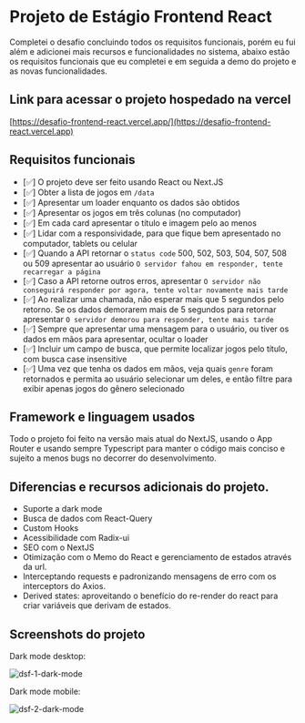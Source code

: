# Projeto de Estágio Frontend React

Completei o desafio concluindo todos os requisitos funcionais, porém eu fui além e adicionei mais recursos e funcionalidades no sistema, abaixo estão os requisitos funcionais que eu completei e em seguida a demo do projeto e as novas funcionalidades.

## Link para acessar o projeto hospedado na vercel

[https://desafio-frontend-react.vercel.app/](https://desafio-frontend-react.vercel.app)

## Requisitos funcionais

- [✅] O projeto deve ser feito usando React ou Next.JS
- [✅] Obter a lista de jogos em `/data`
- [✅] Apresentar um loader enquanto os dados são obtidos
- [✅] Apresentar os jogos em três colunas (no computador)
- [✅] Em cada card apresentar o título e imagem pelo ao menos
- [✅] Lidar com a responsividade, para que fique bem apresentado no computador, tablets ou celular
- [✅] Quando a API retornar o `status code` 500, 502, 503, 504, 507, 508 ou 509 apresentar ao usuário `O servidor fahou em responder, tente recarregar a página`
- [✅] Caso a API retorne outros erros, apresentar `O servidor não conseguirá responder por agora, tente voltar novamente mais tarde`
- [✅] Ao realizar uma chamada, não esperar mais que 5 segundos pelo retorno. Se os dados demorarem mais de 5 segundos para retornar apresentar `O servidor demorou para responder, tente mais tarde`
- [✅] Sempre que apresentar uma mensagem para o usuário, ou tiver os dados em mãos para apresentar, ocultar o loader
- [✅] Incluir um campo de busca, que permite localizar jogos pelo título, com busca case insensitive
- [✅] Uma vez que tenha os dados em mãos, veja quais `genre` foram retornados e permita ao usuário selecionar um deles, e então filtre para exibir apenas jogos do gênero selecionado

## Framework e linguagem usados

Todo o projeto foi feito na versão mais atual do NextJS, usando o App Router e usando sempre Typescript para manter o código mais conciso e sujeito a menos bugs no decorrer do desenvolvimento.

## Diferencias e recursos adicionais do projeto.

- Suporte a dark mode
- Busca de dados com React-Query
- Custom Hooks
- Acessibilidade com Radix-ui
- SEO com o NextJS
- Otimização com o Memo do React e gerenciamento de estados através da url.
- Interceptando requests e padronizando mensagens de erro com os interceptors do Axios.
- Derived states: aproveitando o benefício do re-render do react para criar variáveis que derivam de estados.

## Screenshots do projeto

Dark mode desktop:

![dsf-1-dark-mode](https://github.com/EnriqueSantos-dev/desafio-frontend-react/assets/97238331/1d26a165-e5b9-46b4-9c59-b1f8730db41e)

Dark mode mobile:

![dsf-2-dark-mode](https://github.com/EnriqueSantos-dev/desafio-frontend-react/assets/97238331/6cd1f44e-48a7-43a2-9324-a67b9d431786)


